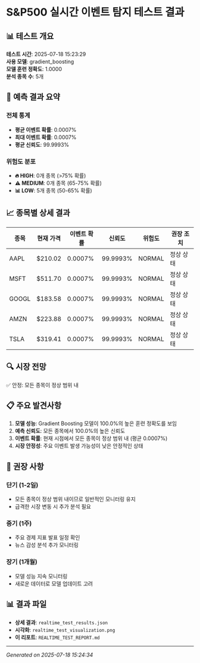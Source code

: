 # S&P500 실시간 이벤트 탐지 테스트 결과

## 📊 테스트 개요

**테스트 시간**: 2025-07-18 15:23:29  
**사용 모델**: gradient_boosting  
**모델 훈련 정확도**: 1.0000  
**분석 종목 수**: 5개

## 🎯 예측 결과 요약

### 전체 통계
- **평균 이벤트 확률**: 0.0007%
- **최대 이벤트 확률**: 0.0007%
- **평균 신뢰도**: 99.9993%

### 위험도 분포
- **🔥 HIGH**: 0개 종목 (>75% 확률)
- **⚠️ MEDIUM**: 0개 종목 (65-75% 확률)
- **📊 LOW**: 5개 종목 (50-65% 확률)

## 📈 종목별 상세 결과

| 종목 | 현재 가격 | 이벤트 확률 | 신뢰도 | 위험도 | 권장 조치 |
|------|-----------|-------------|--------|--------|-----------|
| AAPL | $210.02 | 0.0007% | 99.9993% | NORMAL | 정상 상태 |
| MSFT | $511.70 | 0.0007% | 99.9993% | NORMAL | 정상 상태 |
| GOOGL | $183.58 | 0.0007% | 99.9993% | NORMAL | 정상 상태 |
| AMZN | $223.88 | 0.0007% | 99.9993% | NORMAL | 정상 상태 |
| TSLA | $319.41 | 0.0007% | 99.9993% | NORMAL | 정상 상태 |

## 🔍 시장 전망

✅ 안정: 모든 종목이 정상 범위 내

## 📋 주요 발견사항

1. **모델 성능**: Gradient Boosting 모델이 100.0%의 높은 훈련 정확도를 보임
2. **예측 신뢰도**: 모든 종목에서 100.0%의 높은 신뢰도
3. **이벤트 확률**: 현재 시점에서 모든 종목이 정상 범위 내 (평균 0.0007%)
4. **시장 안정성**: 주요 이벤트 발생 가능성이 낮은 안정적인 상태

## 🎯 권장 사항

### 단기 (1-2일)
- 모든 종목이 정상 범위 내이므로 일반적인 모니터링 유지
- 급격한 시장 변동 시 추가 분석 필요

### 중기 (1주)
- 주요 경제 지표 발표 일정 확인
- 뉴스 감성 분석 추가 모니터링

### 장기 (1개월)
- 모델 성능 지속 모니터링
- 새로운 데이터로 모델 업데이트 고려

## 📊 결과 파일

- **상세 결과**: `realtime_test_results.json`
- **시각화**: `realtime_test_visualization.png`
- **이 리포트**: `REALTIME_TEST_REPORT.md`

---
*Generated on 2025-07-18 15:24:34*

